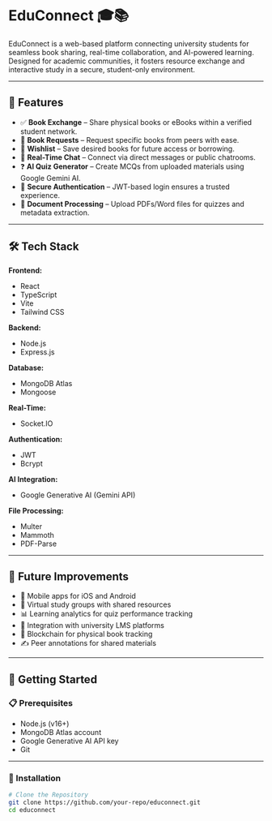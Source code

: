 # EduConnect 🎓📚

EduConnect is a web-based platform connecting university students for seamless book sharing, real-time collaboration, and AI-powered learning. Designed for academic communities, it fosters resource exchange and interactive study in a secure, student-only environment.

---

## 🚀 Features

- ✅ **Book Exchange** – Share physical books or eBooks within a verified student network.
- 📢 **Book Requests** – Request specific books from peers with ease.
- 💾 **Wishlist** – Save desired books for future access or borrowing.
- 💬 **Real-Time Chat** – Connect via direct messages or public chatrooms.
- ❓ **AI Quiz Generator** – Create MCQs from uploaded materials using Google Gemini AI.
- 🔐 **Secure Authentication** – JWT-based login ensures a trusted experience.
- 📄 **Document Processing** – Upload PDFs/Word files for quizzes and metadata extraction.

---

## 🛠️ Tech Stack

**Frontend:**
- React
- TypeScript
- Vite
- Tailwind CSS

**Backend:**
- Node.js
- Express.js

**Database:**
- MongoDB Atlas
- Mongoose

**Real-Time:**
- Socket.IO

**Authentication:**
- JWT
- Bcrypt

**AI Integration:**
- Google Generative AI (Gemini API)

**File Processing:**
- Multer
- Mammoth
- PDF-Parse

---

## 🔮 Future Improvements

- 📱 Mobile apps for iOS and Android
- 🤝 Virtual study groups with shared resources
- 📊 Learning analytics for quiz performance tracking
- 🔗 Integration with university LMS platforms
- 📇 Blockchain for physical book tracking
- ✍️ Peer annotations for shared materials

---

## 🏁 Getting Started

### 📋 Prerequisites

- Node.js (v16+)
- MongoDB Atlas account
- Google Generative AI API key
- Git

---

### 🔧 Installation

```bash
# Clone the Repository
git clone https://github.com/your-repo/educonnect.git
cd educonnect

